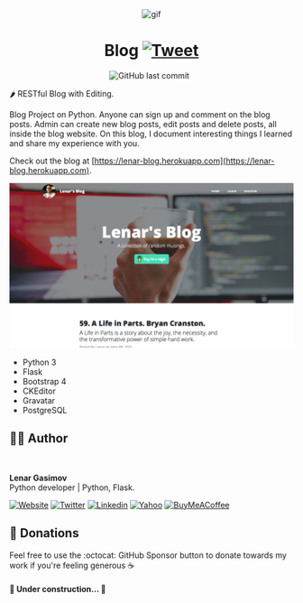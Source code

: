 <p align="center">
<img width="" src="https://media.giphy.com/media/SpopD7IQN2gK3qN4jS/giphy.gif" align="center" alt="gif" />
<h1 align="center">Blog
    <a href="https://twitter.com/intent/tweet?&url=https://github.com/lenargasimov/blog&via=lenargasimov&hashtags=html,css,bootstrap,js,python,flask,developers">
      <img alt="Tweet" src="https://img.shields.io/twitter/url/http/shields.io.svg?style=social" />
    </a>
</h1>
</p>

<p align="center">
    <img src="https://img.shields.io/github/last-commit/lenargasimov/blog?style=plastic" alt="GitHub last commit">
    <img src="https://img.shields.io/github/forks/lenargasimov/blog.svg" alt="">
    <img src="https://img.shields.io/github/stars/lenargasimov/blog.svg" alt="">
</p>

🌶 RESTful Blog with Editing.

Blog Project on Python. Anyone can sign up and comment on the blog posts.
Admin can create new blog posts, edit posts and delete posts, all inside the blog website.
On this blog, I document interesting things I learned and share my experience with you.

Check out the blog at [https://lenar-blog.herokuapp.com](https://lenar-blog.herokuapp.com).

![blog](blog.png)

- Python 3
- Flask
- Bootstrap 4
- CKEditor
- Gravatar
- PostgreSQL

## 👨‍💻 Author

<img style="border-radius: 50%" src="https://github.com/lenargasimov.png" width="100px;" alt=""/>
<br>
  
<p>
<b>Lenar Gasimov</b><br>Python developer | Python, Flask.</p>
    
[![Website](https://img.shields.io/badge/Website/Blog-black?&style=for-the-badge&logo=website&logoColor=white)](https://lenargasimov.dev)
[![Twitter](https://img.shields.io/badge/Twitter-1DA1F2?style=for-the-badge&logo=twitter&logoColor=white)](https://twitter.com/lenargasimov)
[![Linkedin](https://img.shields.io/badge/linkedin-%230077B5.svg?&style=for-the-badge&logo=linkedin&logoColor=white)](https://www.linkedin.com/in/lenargasimov)
[![Yahoo](https://img.shields.io/badge/Yahoo-720e9e?style=for-the-badge&logo=yahoo&logoColor=white)](mailto:lenargasimov@yahoo.com)
[![BuyMeACoffee](https://img.shields.io/badge/Buy%20Me%20a%20Coffee-ffdd00?style=for-the-badge&logo=buy-me-a-coffee&logoColor=black)](https://www.buymeacoffee.com/lenargasimov)

## 💸 Donations

Feel free to use the :octocat: GitHub Sponsor button to donate towards my work if you're feeling generous ☕️


#### 🚧 Under construction... 🚧